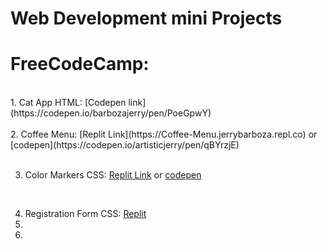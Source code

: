 # Web Development mini Projects
<h1>FreeCodeCamp:</h1>
<br>
 1. Cat App HTML: [Codepen link](https://codepen.io/barbozajerry/pen/PoeGpwY)  <br><br>
 2. Coffee Menu: [Replit Link](https://Coffee-Menu.jerrybarboza.repl.co) or [codepen](https://codepen.io/artisticjerry/pen/qBYrzjE)
 <br><br>
 
 3. Color Markers CSS: [Replit Link](https://Color-Markers-CSS.jerrybarboza.repl.co) or [codepen](https://codepen.io/artisticjerry/pen/VwxpGmr)
 <br>
 
 4. Registration Form CSS: [Replit](https://Registration-Form.jerrybarboza.repl.co)<br>
 5. 
 6. 
